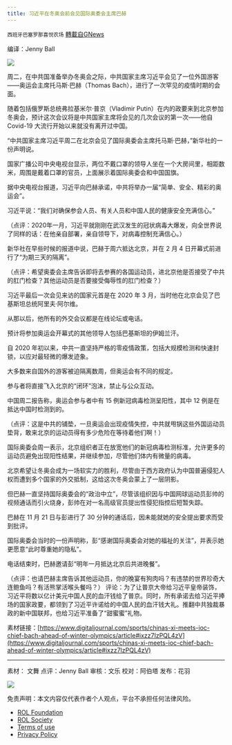 ```yaml
---
title: 习近平在冬奥会前会见国际奥委会主席巴赫
---
```

`西班牙巴塞罗那喜悦农场` [轉載自GNews](https://gnews.org/zh-hans/1912006/)

编译：Jenny Ball

![](https://assets.gnews.org/wp-content/uploads/2022/01/image-2138.png)

周二，在中共国准备举办冬奥会之际，中共国家主席习近平会见了一位外国游客——奥运会主席托马斯·巴赫（Thomas Bach），进行了一次罕见的疫情时期的会面。

随着包括俄罗斯总统弗拉基米尔·普京（Vladimir Putin）在内的政要来到北京参加冬奥会，预计这次会议将是中共国家主席将会见的几次会议的第一次——他自 Covid-19 大流行开始以来就没有离开过中国。

“中共国家主席习近平周二在北京会见了国际奥委会主席托马斯·巴赫，”新华社的一份声明说。

国家广播公司中央电视台显示，两位不戴口罩的领导人坐在一个大房间里，相距数米，周围是戴着口罩的官员，上面展示着国际奥委会和中国国旗。

据中央电视台报道，习近平向巴赫承诺，中共将举办一届“简单、安全、精彩的奥运会”。

习近平说：“我们对确保参会人员、有关人员和中国人民的健康安全充满信心。”

（点评：2020年一月，习近平就刚刚在武汉发生的冠状病毒大爆发，向全世界说了同样的话：在他亲自部署，亲自领导下，对病毒控制充满信心。）

新华社在早些时候的报道中说，巴赫于周六抵达北京，并在 2 月 4 日开幕式前进行了“为期三天的隔离”。

（点评：希望奥委会主席告诉即将去参赛的各国运动员，进北京他是否接受了中共的肛门检查？其他运动员是否要接受侮辱性的肛门检查？）

习近平最后一次会见来访的国家元首是在 2020 年 3 月，当时他在北京会见了巴基斯坦总统阿里夫·阿尔维。

从那以后，他所有的外交会议都是在线论坛或电话。

预计将参加奥运会开幕式的其他领导人包括巴基斯坦的伊姆兰汗。

自 2020 年初以来，中共一直坚持严格的零疫情政策，包括大规模检测和快速封锁，以应对最轻微的爆发迹象。

大多数来自国外的游客被迫隔离数周，但奥运会有不同的规定。

参与者将直接飞入北京的“闭环”泡沫，禁止与公众互动。

中国周二报告称，奥运会参与者中有 15 例新冠病毒检测呈阳性，其中 12 例是在抵达中国时检测到的。

（点评：这是中共的铺垫，一旦奥运会出现疫情失控，中共就甩锅这些外国运动员垫背，敢来北京的运动员得有多少危险在等待着他们啊！）

国际奥委会周一表示，北京组织者正在放宽他们的新冠病毒检测标准，允许更多的运动员避免出现阳性结果，并继续参加，尽管他们体内有微量的病毒。

北京希望让冬奥会成为一场软实力的胜利，尽管由于西方政府认为中国普遍侵犯人权而遭到多个国家的外交抵制，这给这次冬奥会蒙上了一层阴影。

但巴赫一直坚持国际奥委会的“政治中立”，尽管该组织因与中国网球运动员彭帅的视频通话而引火烧身，彭帅在对一名高级官员提出性侵犯指控后短暂失踪。

巴赫在 11 月 21 日与彭进行了 30 分钟的通话后，因未能就她的安全提出要求而受到批评。

国际奥委会当时的一份声明称，彭“感谢国际奥委会对她的福祉的关注”，并表示她更愿意“此时尊重她的隐私”。

电话结束时，巴赫邀请彭“明年一月抵达北京后共进晚餐”。

（点评：也请巴赫主席告诉其他运动员，你的晚宴有狗肉吗？有违禁的世界珍奇大连鲍鱼吗？有活熊掌活喉头餐吗？） 评论：为了让普京大帝给习近平皇帝装饰，习近平将数以亿计美元中国人民的血汗钱给了普京。同时，所有承诺去给习近平捧场的国家政要，都领到了习近平许诺给的中国人民的血汗钱大礼。推翻中共独裁暴政的新中国联邦，也给习近平准备了“甜蜜蜜”礼物。

素材链接：[https://www.digitaljournal.com/sports/chinas-xi-meets-ioc-chief-bach-ahead-of-winter-olympics/article#ixzz7IzPQL4zV](https://www.digitaljournal.com/sports/chinas-xi-meets-ioc-chief-bach-ahead-of-winter-olympics/article#ixzz7IzPQL4zV)

* * *

素材： 文舞
点评：Jenny Ball
审核：文乐
校对：阿伯塔
发布：花羽

![](https://assets.gnews.org/wp-content/uploads/2022/01/GNEWS_CH.-1-3-4.jpeg)

 

免责声明：本文内容仅代表作者个人观点，平台不承担任何法律风险。

- [ROL Foundation](https://rolfoundation.org/)
- [ROL Society](https://rolsociety.org/)
- [Terms of use](https://gnews.org/terms-of-use-3/)
- [Privacy Policy](https://gnews.org/privacy-policy/)
